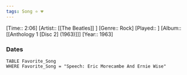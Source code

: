 ```yaml
---
tags: Song ⭐ 💔
---
```

[Time:: 2:06]
[Artist:: [[The Beatles]] ]
[Genre:: Rock]
[Played:: ]
[Album:: [[Anthology 1 [Disc 2] (1963)]]]
[Year:: 1963]
### Dates
````dataview
TABLE Favorite_Song
WHERE Favorite_Song = "Speech: Eric Morecambe And Ernie Wise"
````